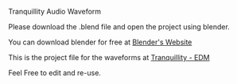 Tranquillity Audio Waveform

Please download the .blend file and open the project using blender.

You can download blender for free at [Blender's Website](https://www.blender.org/)

This is the project file for the waveforms at [Tranquillity - EDM](https://www.youtube.com/watch?v=axJzQ-FRwes&feature=youtu.be)

Feel Free to edit and re-use.
